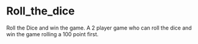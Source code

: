 # Roll_the_dice
Roll the Dice and win the game. A 2 player game who can roll the dice and win the game rolling a 100 point first.
